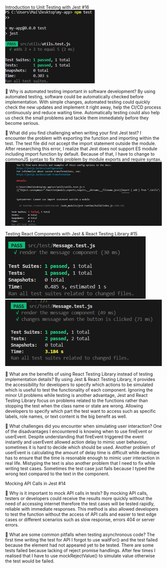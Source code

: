 Introduction to Unit Testing with Jest #16
![first test result](image.png)

📌 Why is automated testing important in software development?
By using automated testing, software could be automatically checked before implementation. With simple changes, automated testing could quickly check the new updates and implement it right away, help the CI/CD process continuously and reduce waiting time. Automatically testing could also help us check the small problems and tackle them immediately before they become serious.

📌 What did you find challenging when writing your first Jest test?
I encounter the problem with exporting the function and importing within the test. The test file did not accept the import statement outside the module. After researching this error, I realize that Jest does not support ES module including import function by default. Because of that, I have to change to commonJS syntax to fix this problem by module exports and require syntax.
![Failed test run](image-1.png)

Testing React Components with Jest & React Testing Library #15
![Message component first task result](MessageComponent_TestResult.png)
![Message component - results after adding second task to check the click function](MessageComponent_TestResult2.png)

📌 What are the benefits of using React Testing Library instead of testing implementation details?
By using Jest & React Testing Library, it provides the accessibility for developers to specify which actions to be simulated which is useful to test the functionality of each component. Ignoring the minor UI problems while testing is another advantage, Jest and React Testing Library focus on problems related to the functions rather than stopping the test when the class name or state are wrong. Allowing developers to specify which part the test want to access such as specific labels, role names, or text content is the big benefit as well.


📌 What challenges did you encounter when simulating user interaction?
One of the disadvantages I encountered is knowing when to use fireEvent or userEvent. Despite understanding that fireEvent triggered the event instantly and userEvent allowed action delay to mimic user behaviour, sometimes it is hard to decide which should be used. Another problem of userEvent is calculating the amount of delay time is difficult while develope has to ensure that the time is resonable enough to mimic user interaction in real life. Mistyping the text is also another problem that I need to fix while writing test cases. Sometimes the test case just fails because I typed the wrong text compared to the text in the component. 

Mocking API Calls in Jest #14

📌 Why is it important to mock API calls in tests?
By mocking API calls, testers or developers could receive the results more quickly without the need of accessing internet therefore the test cases will be tested rapidly, reliable with immediate responses. This method is also allowed developers to test the function without the access of API calls and easier to test edge cases or different scenarios such as slow response, errors 404 or server errors.

📌 What are some common pitfalls when testing asynchronous code?
The first time writing the test for API I forgot to use waitFor() and the test failed because the element had not appeared yet to be tested. There are some tests failed because lacking of reject promise handlings. After few times I realised that I have to use mockRejectValue() to simulate value otherwise the test would be failed.